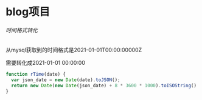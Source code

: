 # blog项目

###### 时间格式转化

从mysql获取到的时间格式是2021-01-01T00:00:00000Z

需要转化成2021-01-01 00:00:00

```js
function rTime(date) {
  var json_date = new Date(date).toJSON();
  return new Date(new Date(json_date) + 8 * 3600 * 1000).toISOString().replace(/T/g, ' ').replace(/\.[\d]{3}Z/, '')
}
```


